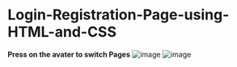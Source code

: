 # Login-Registration-Page-using-HTML-and-CSS
**Press on the avater to switch Pages**
![image](https://github.com/Alifkhan47/Login-Registration-Page-using-HTML-and-CSS/assets/49803835/99ead492-1145-456f-a1ac-f7794275ea79)
![image](https://github.com/Alifkhan47/Login-Registration-Page-using-HTML-and-CSS/assets/49803835/8f321247-4136-4782-849b-f8ae3e55efe1)
